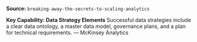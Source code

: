 **Source:** `breaking-away-the-secrets-to-scaling-analytics`

**Key Capability: Data Strategy Elements**
Successful data strategies include a clear data ontology, a master data model, governance plans, and a plan for technical requirements. — McKinsey Analytics
